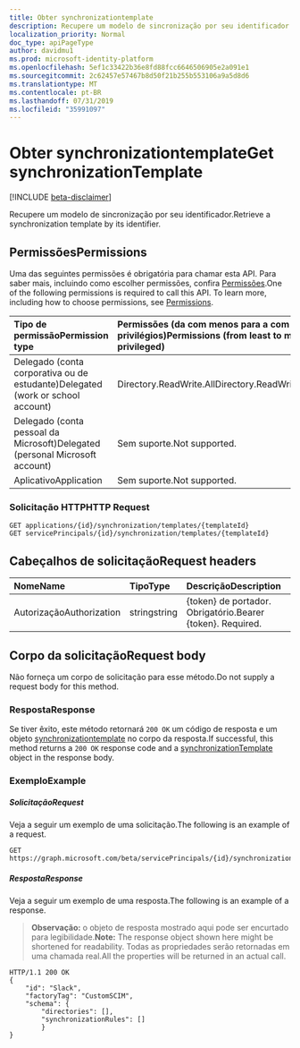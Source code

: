 ```yaml
---
title: Obter synchronizationtemplate
description: Recupere um modelo de sincronização por seu identificador.
localization_priority: Normal
doc_type: apiPageType
author: davidmu1
ms.prod: microsoft-identity-platform
ms.openlocfilehash: 5ef1c33422b36e8fd88fcc6646506905e2a091e1
ms.sourcegitcommit: 2c62457e57467b8d50f21b255b553106a9a5d8d6
ms.translationtype: MT
ms.contentlocale: pt-BR
ms.lasthandoff: 07/31/2019
ms.locfileid: "35991097"
---
```

# <a name="get-synchronizationtemplate"></a><span data-ttu-id="852fb-103">Obter synchronizationtemplate</span><span class="sxs-lookup"><span data-stu-id="852fb-103">Get synchronizationTemplate</span></span>

[!INCLUDE [beta-disclaimer](../../includes/beta-disclaimer.md)]

<span data-ttu-id="852fb-104">Recupere um modelo de sincronização por seu identificador.</span><span class="sxs-lookup"><span data-stu-id="852fb-104">Retrieve a synchronization template by its identifier.</span></span>

## <a name="permissions"></a><span data-ttu-id="852fb-105">Permissões</span><span class="sxs-lookup"><span data-stu-id="852fb-105">Permissions</span></span>
<span data-ttu-id="852fb-p101">Uma das seguintes permissões é obrigatória para chamar esta API. Para saber mais, incluindo como escolher permissões, confira [Permissões](/graph/permissions-reference).</span><span class="sxs-lookup"><span data-stu-id="852fb-p101">One of the following permissions is required to call this API. To learn more, including how to choose permissions, see [Permissions](/graph/permissions-reference).</span></span>

|<span data-ttu-id="852fb-108">Tipo de permissão</span><span class="sxs-lookup"><span data-stu-id="852fb-108">Permission type</span></span>                        | <span data-ttu-id="852fb-109">Permissões (da com menos para a com mais privilégios)</span><span class="sxs-lookup"><span data-stu-id="852fb-109">Permissions (from least to most privileged)</span></span>              |
|:--------------------------------------|:---------------------------------------------------------|
|<span data-ttu-id="852fb-110">Delegado (conta corporativa ou de estudante)</span><span class="sxs-lookup"><span data-stu-id="852fb-110">Delegated (work or school account)</span></span>     |<span data-ttu-id="852fb-111">Directory.ReadWrite.All</span><span class="sxs-lookup"><span data-stu-id="852fb-111">Directory.ReadWrite.All</span></span>  |
|<span data-ttu-id="852fb-112">Delegado (conta pessoal da Microsoft)</span><span class="sxs-lookup"><span data-stu-id="852fb-112">Delegated (personal Microsoft account)</span></span> |<span data-ttu-id="852fb-113">Sem suporte.</span><span class="sxs-lookup"><span data-stu-id="852fb-113">Not supported.</span></span>|
|<span data-ttu-id="852fb-114">Aplicativo</span><span class="sxs-lookup"><span data-stu-id="852fb-114">Application</span></span>                            |<span data-ttu-id="852fb-115">Sem suporte.</span><span class="sxs-lookup"><span data-stu-id="852fb-115">Not supported.</span></span>| 

### <a name="http-request"></a><span data-ttu-id="852fb-116">Solicitação HTTP</span><span class="sxs-lookup"><span data-stu-id="852fb-116">HTTP Request</span></span>

```http
GET applications/{id}/synchronization/templates/{templateId}
GET servicePrincipals/{id}/synchronization/templates/{templateId}
```

## <a name="request-headers"></a><span data-ttu-id="852fb-117">Cabeçalhos de solicitação</span><span class="sxs-lookup"><span data-stu-id="852fb-117">Request headers</span></span>

| <span data-ttu-id="852fb-118">Nome</span><span class="sxs-lookup"><span data-stu-id="852fb-118">Name</span></span>           | <span data-ttu-id="852fb-119">Tipo</span><span class="sxs-lookup"><span data-stu-id="852fb-119">Type</span></span>    | <span data-ttu-id="852fb-120">Descrição</span><span class="sxs-lookup"><span data-stu-id="852fb-120">Description</span></span>|
|:---------------|:--------|:-----------|
| <span data-ttu-id="852fb-121">Autorização</span><span class="sxs-lookup"><span data-stu-id="852fb-121">Authorization</span></span>  | <span data-ttu-id="852fb-122">string</span><span class="sxs-lookup"><span data-stu-id="852fb-122">string</span></span>  | <span data-ttu-id="852fb-p102">{token} de portador. Obrigatório.</span><span class="sxs-lookup"><span data-stu-id="852fb-p102">Bearer {token}. Required.</span></span> |

## <a name="request-body"></a><span data-ttu-id="852fb-125">Corpo da solicitação</span><span class="sxs-lookup"><span data-stu-id="852fb-125">Request body</span></span>

<span data-ttu-id="852fb-126">Não forneça um corpo de solicitação para esse método.</span><span class="sxs-lookup"><span data-stu-id="852fb-126">Do not supply a request body for this method.</span></span>

### <a name="response"></a><span data-ttu-id="852fb-127">Resposta</span><span class="sxs-lookup"><span data-stu-id="852fb-127">Response</span></span>

<span data-ttu-id="852fb-128">Se tiver êxito, este método retornará `200 OK` um código de resposta e um objeto [synchronizationtemplate](../resources/synchronization-synchronizationtemplate.md) no corpo da resposta.</span><span class="sxs-lookup"><span data-stu-id="852fb-128">If successful, this method returns a `200 OK` response code and a [synchronizationTemplate](../resources/synchronization-synchronizationtemplate.md) object in the response body.</span></span>

### <a name="example"></a><span data-ttu-id="852fb-129">Exemplo</span><span class="sxs-lookup"><span data-stu-id="852fb-129">Example</span></span>

##### <a name="request"></a><span data-ttu-id="852fb-130">Solicitação</span><span class="sxs-lookup"><span data-stu-id="852fb-130">Request</span></span>
<span data-ttu-id="852fb-131">Veja a seguir um exemplo de uma solicitação.</span><span class="sxs-lookup"><span data-stu-id="852fb-131">The following is an example of a request.</span></span>

```http
GET https://graph.microsoft.com/beta/servicePrincipals/{id}/synchronization/templates/Slack
```

##### <a name="response"></a><span data-ttu-id="852fb-132">Resposta</span><span class="sxs-lookup"><span data-stu-id="852fb-132">Response</span></span>
<span data-ttu-id="852fb-133">Veja a seguir um exemplo de uma resposta.</span><span class="sxs-lookup"><span data-stu-id="852fb-133">The following is an example of a response.</span></span>
><span data-ttu-id="852fb-134">**Observação:** o objeto de resposta mostrado aqui pode ser encurtado para legibilidade.</span><span class="sxs-lookup"><span data-stu-id="852fb-134">**Note:** The response object shown here might be shortened for readability.</span></span> <span data-ttu-id="852fb-135">Todas as propriedades serão retornadas em uma chamada real.</span><span class="sxs-lookup"><span data-stu-id="852fb-135">All the properties will be returned in an actual call.</span></span>

```http
HTTP/1.1 200 OK
{
    "id": "Slack",
    "factoryTag": "CustomSCIM",
    "schema": {
        "directories": [],
        "synchronizationRules": []
        }
}
```
